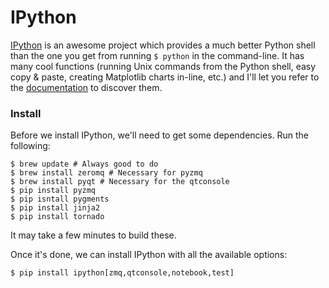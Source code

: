 # IPython

[IPython](http://ipython.org/) is an awesome project which provides a much better Python shell than the one you get from running `$ python` in the command-line. It has many cool functions (running Unix commands from the Python shell, easy copy & paste, creating Matplotlib charts in-line, etc.) and I'll let you refer to the [documentation](http://ipython.org/ipython-doc/stable/index.html) to discover them.

### Install

Before we install IPython, we'll need to get some dependencies. Run the following:

    $ brew update # Always good to do
    $ brew install zeromq # Necessary for pyzmq
    $ brew install pyqt # Necessary for the qtconsole
    $ pip install pyzmq
    $ pip isntall pygments
    $ pip install jinja2
    $ pip install tornado

It may take a few minutes to build these.

Once it's done, we can install IPython with all the available options:

    $ pip install ipython[zmq,qtconsole,notebook,test]
